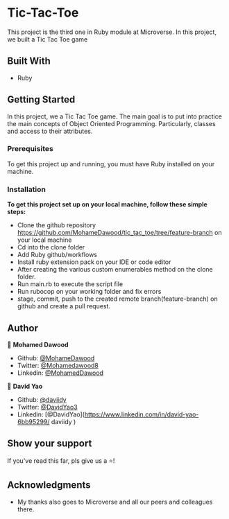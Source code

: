 # Tic-Tac-Toe
This project is the third one in Ruby module at Microverse. In this project, we built a Tic Tac Toe game


## Built With

- Ruby



## Getting Started

In this project, we a Tic Tac Toe game. The main goal is to put into practice the main concepts of Object Oriented Programming. Particularly, classes and access to their attributes.

### Prerequisites

To get this project up and running, you must have Ruby installed on your machine.

### Installation

**To get this project set up on your local machine, follow these simple steps:**

- Clone the github repository https://github.com/MohameDawood/tic_tac_toe/tree/feature-branch on your local machine
- Cd into the clone folder
- Add Ruby github/workflows
- Install ruby extension pack on your IDE or code editor
- After creating the various custom enumerables method on the clone folder.
- Run main.rb to execute the script file
- Run rubocop on your working folder and fix errors
- stage, commit, push to the created remote branch(feature-branch) on github and create a pull request.


## Author

👤 **Mohamed Dawood**

- Github: [@MohameDawood](https://github.com/MohameDawood)
- Twitter: [@Mohamedawood8](https://twitter.com/Mohamedawood8)
- Linkedin: [@MohamedDawood](https://www.linkedin.com/in/mohamedawood/)

👤 **David Yao**

- Github: [@daviidy](https://github.com/daviidy )
- Twitter: [@DavidYao3](https://twitter.com/DavidYao3)
- Linkedin: [@DavidYao](https://www.linkedin.com/in/david-yao-6bb95299/
daviidy )


## Show your support

If you've read this far, pls give us a ⭐️!

## Acknowledgments

- My thanks also goes to Microverse and all our peers and colleagues there.
